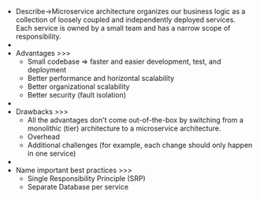- Describe→Microservice architecture organizes our business logic as a collection of loosely coupled and independently deployed services. Each service is owned by a small team and has a narrow scope of responsibility. 
- 
- Advantages >>>
    - Small codebase ⇒ faster and easier development, test, and deployment
    - Better performance and horizontal scalability
    - Better organizational scalability
    - Better security (fault isolation)
- 
- Drawbacks >>>
    - All the advantages don't come out-of-the-box by switching from a monolithic (tier) architecture to a microservice architecture. 
    - Overhead 
    - Additional challenges (for example, each change should only happen in one service)
- 
- Name important best practices >>>
    - Single Responsibility Principle (SRP)
    - Separate Database per service
